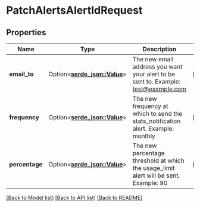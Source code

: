 # PatchAlertsAlertIdRequest

## Properties

Name | Type | Description | Notes
------------ | ------------- | ------------- | -------------
**email_to** | Option<[**serde_json::Value**](.md)> | The new email address you want your alert to be sent to. Example: test@example.com | [optional]
**frequency** | Option<[**serde_json::Value**](.md)> | The new frequency at which to send the stats_notification alert. Example: monthly | [optional]
**percentage** | Option<[**serde_json::Value**](.md)> | The new percentage threshold at which the usage_limit alert will be sent. Example: 90 | [optional]

[[Back to Model list]](../README.md#documentation-for-models) [[Back to API list]](../README.md#documentation-for-api-endpoints) [[Back to README]](../README.md)



